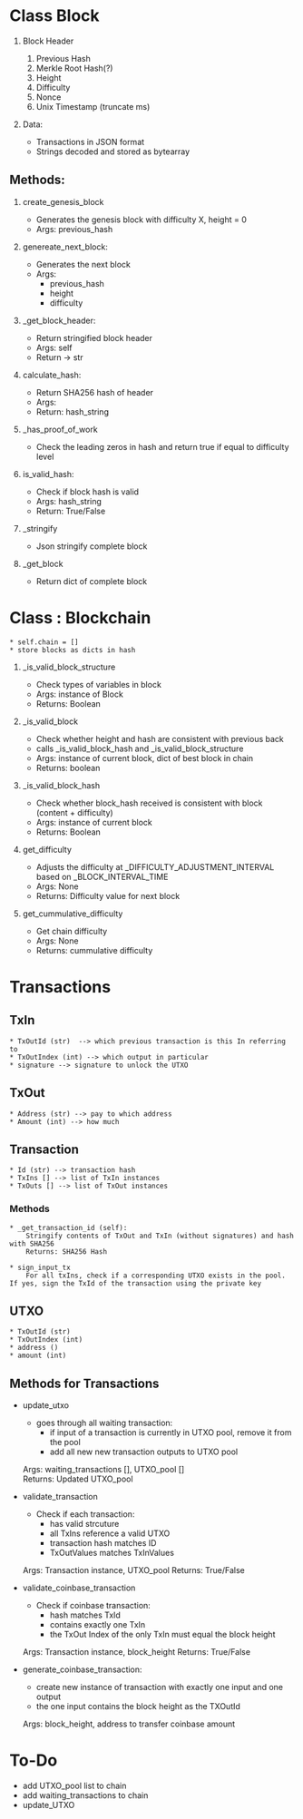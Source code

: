 # Class Block 


1. Block Header
    1. Previous Hash
    2. Merkle Root Hash(?)
    3. Height
    4. Difficulty
    5. Nonce
    6. Unix Timestamp (truncate ms)

2. Data:
   * Transactions in JSON format
   * Strings decoded and stored as bytearray

## Methods: 

1. create_genesis_block 
   * Generates the genesis block with difficulty X, height = 0 
   * Args: previous_hash

2. genereate_next_block:
   * Generates the next block 
   * Args: 
        * previous_hash
        * height
        * difficulty

3. _get_block_header:
   * Return stringified block header
   * Args: self
   * Return -> str

4. calculate_hash: 
    * Return SHA256 hash of header 
    * Args: 
    * Return: hash_string 

5. _has_proof_of_work
    * Check the leading zeros in hash and return true if equal to difficulty level 
    
6. is_valid_hash: 
    * Check if block hash is valid
    * Args: hash_string
    * Return: True/False 

7.  _stringify
    * Json stringify complete block 

8. _get_block
    * Return dict of complete block

# Class : Blockchain
    * self.chain = []
    * store blocks as dicts in hash

1. _is_valid_block_structure
    * Check types of variables in block 
    * Args: instance of Block 
    * Returns: Boolean
    
2. _is_valid_block
    * Check whether height and hash are consistent with previous back
    * calls _is_valid_block_hash and _is_valid_block_structure
    * Args: instance of current block, dict of best block in chain 
    * Returns: boolean

3. _is_valid_block_hash
    * Check whether block_hash received is consistent with block (content + difficulty)
    * Args: instance of current block
    * Returns: Boolean      

4. get_difficulty
    * Adjusts the difficulty at _DIFFICULTY_ADJUSTMENT_INTERVAL based on _BLOCK_INTERVAL_TIME
    * Args: None
    * Returns: Difficulty value for next block

5. get_cummulative_difficulty
    * Get chain difficulty
    * Args: None 
    * Returns: cummulative difficulty

# Transactions

## TxIn
    * TxOutId (str)  --> which previous transaction is this In referring to
    * TxOutIndex (int) --> which output in particular
    * signature --> signature to unlock the UTXO

## TxOut
    * Address (str) --> pay to which address
    * Amount (int) --> how much 

## Transaction
    * Id (str) --> transaction hash
    * TxIns [] --> list of TxIn instances
    * TxOuts [] --> list of TxOut instances

 ### Methods
    * _get_transaction_id (self):
        Stringify contents of TxOut and TxIn (without signatures) and hash with SHA256
        Returns: SHA256 Hash

    * sign_input_tx 
        For all txIns, check if a corresponding UTXO exists in the pool. If yes, sign the TxId of the transaction using the private key 

## UTXO
    * TxOutId (str)
    * TxOutIndex (int)
    * address ()
    * amount (int)


## Methods for Transactions 

* update_utxo
    * goes through all waiting transaction:
        * if input of a transaction is currently in UTXO pool, remove it from the pool
        * add all new new transaction outputs to UTXO pool
        
    Args: waiting_transactions [], UTXO_pool []  
    Returns: Updated UTXO_pool

* validate_transaction
    * Check if each transaction: 
        * has valid strcuture
        * all TxIns reference a valid UTXO
        * transaction hash matches ID 
        * TxOutValues matches TxInValues 

    Args: Transaction instance, UTXO_pool
    Returns: True/False

* validate_coinbase_transaction
    * Check if coinbase transaction: 
        * hash matches TxId
        * contains exactly one TxIn
        * the TxOut Index of the only TxIn must equal the block height 

    Args: Transaction instance, block_height
    Returns: True/False

* generate_coinbase_transaction:
    * create new instance of transaction with exactly one input and one output
    * the one input contains the block height as the TXOutId

    Args: block_height, address to transfer coinbase amount
# To-Do 

* add UTXO_pool list to chain
* add waiting_transactions to chain 
* update_UTXO 